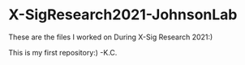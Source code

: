 # X-SigResearch2021-JohnsonLab
These are the files I worked on During X-Sig Research 2021:)

This is my first repository:) -K.C.

